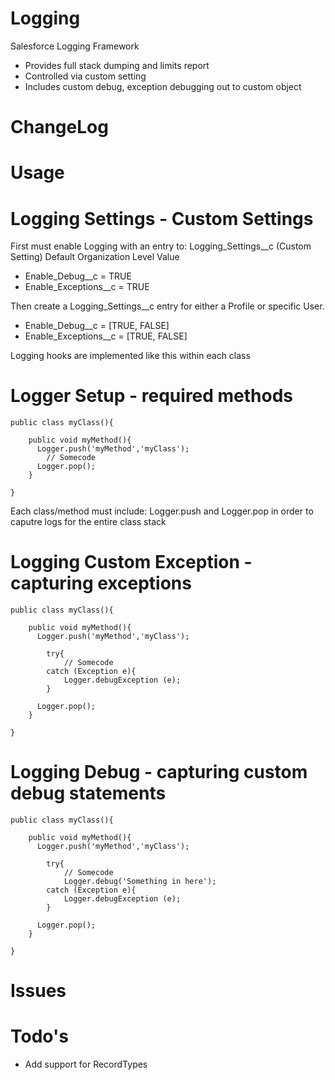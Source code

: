 # Logging

Salesforce Logging Framework

- Provides full stack dumping and limits report
- Controlled via custom setting
- Includes custom debug, exception debugging out to custom object  


# ChangeLog

# Usage

# Logging Settings - Custom Settings

First must enable Logging with an entry to:  Logging_Settings__c (Custom Setting)
Default Organization Level Value
* Enable_Debug__c = TRUE
* Enable_Exceptions__c = TRUE

Then create a Logging_Settings__c entry for either a Profile or specific User.
* Enable_Debug__c = [TRUE, FALSE]
* Enable_Exceptions__c = [TRUE, FALSE]


Logging hooks are implemented like this within each class

# Logger Setup - required methods

```
public class myClass(){

    public void myMethod(){
      Logger.push('myMethod','myClass');
        // Somecode
      Logger.pop();
    }

}
```
Each class/method must include: Logger.push and Logger.pop in order to caputre logs for the entire class stack

# Logging Custom Exception - capturing exceptions

```
public class myClass(){

    public void myMethod(){
      Logger.push('myMethod','myClass');

        try{
            // Somecode
        catch (Exception e){
            Logger.debugException (e);
        }
        
      Logger.pop();
    }

}
```

# Logging Debug  - capturing custom debug statements

```
public class myClass(){

    public void myMethod(){
      Logger.push('myMethod','myClass');

        try{
            // Somecode
            Logger.debug('Something in here');
        catch (Exception e){
            Logger.debugException (e);
        }
        
      Logger.pop();
    }

}
```



# Issues

# Todo's
- Add support for RecordTypes
